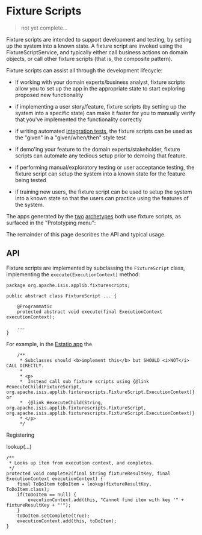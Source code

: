 Fixture Scripts
===============

> not yet complete...

Fixture scripts are intended to support development and testing, by setting up the system into a known state.  A fixture
script are invoked using the FixtureScriptService, and typically either call business actions on domain objects, or
call other fixture scripts (that is, the composite pattern).

Fixture scripts can assist all through the development lifecycle:

* If working with your domain experts/business analyst, fixture scripts allow you to set up the app in the appropriate
  state to start exploring proposed new functionality
  
* if implementing a user story/feature, fixture scripts (by setting up the system into a specific state) can make it 
  faster for you to manually verify that you've implemented the functionality correctly
  
* if writing automated [integration tests](../core/integtestsupport.html), the fixture scripts can be used as the
  "given" in a "given/when/then" style test
  
* if demo'ing your feature to the domain experts/stakeholder, fixture scripts can automate any tedious setup prior to
  demoing that feature.
  
* if performing manual/exploratory testing or user acceptance testing, the fixture script can setup the system into
  a known state for the feature being tested
  
* if training new users, the fixture script can be used to setup the system into a known state so that the users
  can practice using the features of the system.

The apps generated by the [two](../intro/getting-started/simpleapp-archetype.html) [archetypes](../intro/getting-started/todoapp-archetype.html)
both use fixture scripts, as surfaced in the "Prototyping menu":


The remainder of this page describes the API and typical usage.


## API ##

Fixture scripts are implemented by subclassing the `FixtureScript` class, implementing the `execute(ExecutionContext)` method:

    package org.apache.isis.applib.fixturescripts;

    public abstract class FixtureScript ... {

        @Programmatic
        protected abstract void execute(final ExecutionContext executionContext);

        ...
    }

For example, in the [Estatio app](http://github.com/estatio/estatio) the 


        /**
         * Subclasses should <b>implement this</b> but SHOULD <i>NOT</i> CALL DIRECTLY.
         *
         * <p>
         *  Instead call sub fixture scripts using {@link #executeChild(FixtureScript, org.apache.isis.applib.fixturescripts.FixtureScript.ExecutionContext)} or
         *  {@link #executeChild(String, org.apache.isis.applib.fixturescripts.FixtureScript, org.apache.isis.applib.fixturescripts.FixtureScript.ExecutionContext)}.
         * </p>
         */

    

Registering 





lookup(...)



    /**
     * Looks up item from execution context, and completes.
     */
    protected void complete2(final String fixtureResultKey, final ExecutionContext executionContext) {
        final ToDoItem toDoItem = lookup(fixtureResultKey, ToDoItem.class);
        if(toDoItem == null) {
            executionContext.add(this, "Cannot find item with key '" + fixtureResultKey + "'");
        }
        toDoItem.setComplete(true);
        executionContext.add(this, toDoItem);
    }
